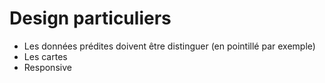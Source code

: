 # Design particuliers
- Les données prédites doivent être distinguer (en pointillé par exemple)
- Les cartes 
- Responsive
